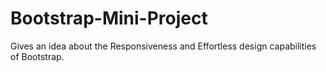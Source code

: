 # Bootstrap-Mini-Project
Gives an idea about the Responsiveness and Effortless design capabilities of Bootstrap.
